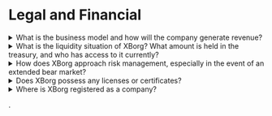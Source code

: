 # Legal and Financial

<details>

<summary>What is the business model and how will the company generate revenue?</summary>

The revenues of the protocol can be described as follow:

#### Application Network

* Seasons Pass and Account subscriptions (users)&#x20;
* Account subscriptions (businesses)&#x20;
* Primary collectible sales&#x20;
* Launchpad fees

#### Decentralized gaming communities&#x20;

* Proprietary Stake in Gaming Communities Initial Team Offering fees Player earnings tokenization fees
* Credential network Credential API fees PGC fees Sequencer fees
* DAO GameFi asset Management Direct investments in Web3 games Esports team sponsorship Tournament sponsorship.

</details>

<details>

<summary>What is the liquidity situation of XBorg? What amount is held in the treasury, and who has access to it currently?</summary>

Excluding the ongoing seed round, XBorg currently holds $800,000 in its treasury. Given our gross monthly burn rate of $40,000, this equates to a runway of approximately 20 months, even if no additional profits are made during this period. As for treasury management, the funds are securely kept in several Gnosis safes (multi-signature wallets). Access to these funds is strictly controlled and currently managed by Louis (XBorg's CEO), the SwissBorg treasurer, along with one additional SwissBorg executive.

</details>

<details>

<summary>How does XBorg approach risk management, especially in the event of an extended bear market?</summary>

Risk management is a critical aspect of our operations at XBorg. We adopt a lean operational model that allows us to maintain a relatively low monthly burn rate of $40,000, which covers the compensation for our team of 12 full-time team members. By maintaining an average salary of approximately $3.3k per month per employee, we ensure we attract and retain high-quality talent while keeping our expenses manageable.

In the case of an extended bear market, our current financial strategy provides us with a sufficient runway to continue executing our roadmap without an immediate need for additional funds.

</details>

<details>

<summary>Does XBorg possess any licenses or certificates?</summary>

At present, XBorg does not hold any specific licenses or certificates. However, we have initiated the application process for a VARA license.

</details>

<details>

<summary>Where is XBorg registered as a company?</summary>

XBorg is officially registered as XBorg DMCC in Dubai, within the Dubai Multi Commodities Centre (DMCC).

</details>

.
